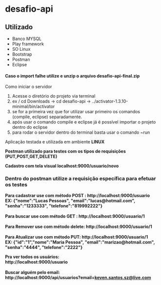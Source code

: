 # desafio-api


<h2>Utilizado</h2>

* Banco MYSQL
* Play framework
* SO Linux
* Bootstrap
* Postman
* Eclipse

<h4>Caso o import falhe utilize e unzip o arquivo desafio-api-final.zip  </h4>

Como iniciar o servidor

1. Acesse o diretório do projeto via terminal
2. ex / cd Downloads -> cd desafio-api -> ../activator-1.3.10-minimal/bin/activator
3. se for a primeira vez que for utilizar usar primeiro os comandos (compile, eclipse) separadamente.
4. após usar o comando compile e eclipse já é possível importar o projeto dentro do eclipse
5. para rodar o servidor dentro do terminal basta usar o comando ~run

Aplicação testada e utilizada em ambiente <b>LINUX<b>



Postman utilizado para testes com os tipos de requisições (PUT,POST,GET,DELETE)

Cadastro com tela visual localhost:9000/usuario/novo

<h3> Dentro do postman utilize a requisição específica para efetuar os testes </h3>
Para cadastrar use com método POST : http://localhost:9000/usuario  <br>EX: {"nome":"Lucas Pessoas", "email":"lucas@hotmail.com", "senha":"1233333", "telefone":"819992222"}<br><br>
Para buscar use com método GET : http://localhost:9000/usuario/1<br><br>
Para Remover use com método delete: http://localhost:9000/usuario/1<br><br>
Para Atualizar use com método PUT: http://localhost:9000/usuario/1 <br>   EX: {"id":"1","nome":"Maria Pessoa", "email":"marizao@hotmail.com", "senha":"4444", "telefone":"2222"}

Pra ver todos os usuários: <br>
http://localhost:9000/usuario <br>
<br>
Buscar alguém pelo email: <br>
http://localhost:9000/api/usuarios?email=keven.santos.sz@live.com <br>
<br>







